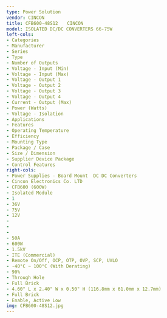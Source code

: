 ```yaml
---
type: Power Solution
vendor: CINCON
title: CFB600-48S12　　CINCON
model: ISOLATED DC/DC CONVERTERS 66-75W
left-cols: 
- Categories
- Manufacturer
- Series
- Type
- Number of Outputs
- Voltage - Input (Min)
- Voltage - Input (Max)
- Voltage - Output 1
- Voltage - Output 2
- Voltage - Output 3
- Voltage - Output 4
- Current - Output (Max)
- Power (Watts)
- Voltage - Isolation
- Applications
- Features
- Operating Temperature
- Efficiency
- Mounting Type
- Package / Case
- Size / Dimension
- Supplier Device Package
- Control Features
right-cols: 
- Power Supplies - Board Mount  DC DC Converters
- Cincon Electronics Co. LTD
- CFB600 (600W)
- Isolated Module
- 1
- 36V
- 75V
- 12V
- 
- 
- 
- 50A
- 600W
- 1.5kV
- ITE (Commercial)
- Remote On/Off, OCP, OTP, OVP, SCP, UVLO
- -40°C ~ 100°C (With Derating)
- 90%
- Through Hole
- Full Brick
- 4.60" L x 2.40" W x 0.50" H (116.8mm x 61.0mm x 12.7mm)
- Full Brick
- Enable, Active Low
img: CFB600-48S12.jpg
---
```

